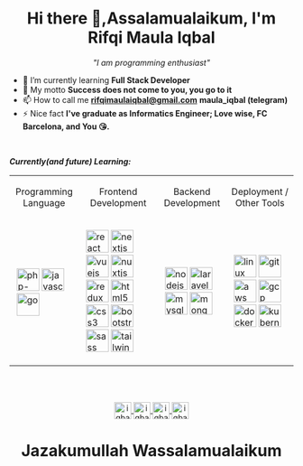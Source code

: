 <h1 align="center">Hi there 👋,Assalamualaikum, I'm Rifqi Maula Iqbal</h1>
<p align="center" style="font-style: italic;">"I am programming enthusiast"</p>

- 🌱 I’m currently learning **Full Stack Developer**
- 💬 My motto **Success does not come to you, you go to it**
- 📫 How to call me **rifqimaulaiqbal@gmail.com** **maula_iqbal (telegram)** 
- ⚡  Nice fact **I've graduate as Informatics Engineer; Love wise, FC Barcelona, and You :kissing_heart:.**

<br/>

_***Currently(and future) Learning:***_
<table>
  <tr>
    <td class="border_l border_r border_t border_b selected">
      <div class="wrap">
        <div style="margin: 10px 5px, font-weight: bold;">
          <p align="center">Programming Language</p>
        </div>
      </div>
    </td>
    <td class="border_l border_r border_t border_b selected">
      <div class="wrap">
        <div style="margin: 10px 5px, font-weight: bold;">
          <p align="center">Frontend Development</p>
        </div>
      </div>
    </td>
    <td class="border_l border_r border_t border_b selected">
      <div class="wrap">
        <div style="margin: 10px 5px, font-weight: bold;">
          <p align="center">Backend Development</p>
        </div>
      </div>
    </td>
      <td class="border_l border_r border_t border_b selected">
      <div class="wrap">
        <div style="margin: 10px 5px, font-weight: bold;">
          <p align="center">Deployment / Other Tools</p>
        </div>
      </div>
    </td>
  </tr>
  
  <tr>
  <td class="border_l border_r border_t border_b selected">
    <div class="wrap">
      <div style="margin: 10px 5px;">
        <p align="left">
          <img src="https://upload.wikimedia.org/wikipedia/commons/thumb/9/9a/Laravel.svg/2000px-Laravel.svg.png" alt="php-laravel" width="40" height="40"/>
          <img src="https://devicons.github.io/devicon/devicon.git/icons/javascript/javascript-original.svg" alt="javascript" width="40" height="40"/>
          <img src="https://devicons.github.io/devicon/devicon.git/icons/go/go-original.svg" alt="go" width="40" height="40"/>
        </p>
      </div>
    </div>
  </td>
  <td class="border_l border_r border_t border_b selected">
    <div class="wrap">
      <div style="margin: 10px 5px;">
        <p align="left">
          <img src="https://devicons.github.io/devicon/devicon.git/icons/react/react-original-wordmark.svg" alt="react" width="40" height="40"/>
          <img src="https://cdn.worldvectorlogo.com/logos/nextjs-3.svg" alt="nextjs" width="40" height="40"/>
          <img src="https://devicons.github.io/devicon/devicon.git/icons/vuejs/vuejs-original-wordmark.svg" alt="vuejs" width="40" height="40"/>
          <img src="https://www.vectorlogo.zone/logos/nuxtjs/nuxtjs-icon.svg" alt="nuxtjs" width="40" height="40"/>
          <img src="https://devicons.github.io/devicon/devicon.git/icons/redux/redux-original.svg" alt="redux" width="40" height="40"/>
          <img src="https://devicons.github.io/devicon/devicon.git/icons/html5/html5-original-wordmark.svg" alt="html5" width="40" height="40"/>
          <img src="https://devicons.github.io/devicon/devicon.git/icons/css3/css3-original-wordmark.svg" alt="css3" width="40" height="40"/>
          <img src="https://devicons.github.io/devicon/devicon.git/icons/bootstrap/bootstrap-plain.svg" alt="bootstrap" width="40" height="40"/>  
          <img src="https://devicons.github.io/devicon/devicon.git/icons/sass/sass-original.svg" alt="sass" width="40" height="40"/> 
          <img src="https://www.vectorlogo.zone/logos/tailwindcss/tailwindcss-icon.svg" alt="tailwind" width="40" height="40"/> 
        </p>
      </div>
    </div>
  </td>
   <td class="border_l border_r border_t border_b selected">
    <div class="wrap">
      <div style="margin: 10px 5px;">
        <p align="left">
         <img src="https://devicons.github.io/devicon/devicon.git/icons/nodejs/nodejs-original-wordmark.svg" alt="nodejs" width="40" height="40"/>
          <img src="https://upload.wikimedia.org/wikipedia/commons/thumb/9/9a/Laravel.svg/2000px-Laravel.svg.png" alt="laravel" width="40" height="40"/>
          <img src="https://devicons.github.io/devicon/devicon.git/icons/mysql/mysql-original-wordmark.svg" alt="mysql" width="40" height="40"/>
          <img src="https://devicons.github.io/devicon/devicon.git/icons/mongodb/mongodb-original-wordmark.svg" alt="mongodb" width="40" height="40"/>
          
        
  </td>
    <td class="border_l border_r border_t border_b selected">
    <div class="wrap">
      <div style="margin: 10px 5px;">
        <p align="left">
          <img src="https://devicons.github.io/devicon/devicon.git/icons/linux/linux-original.svg" alt="linux" width="40" height="40"/>
          <img src="https://www.vectorlogo.zone/logos/git-scm/git-scm-icon.svg" alt="git" width="40" height="40"/>
          <img src="https://devicons.github.io/devicon/devicon.git/icons/amazonwebservices/amazonwebservices-original-wordmark.svg" alt="aws" width="40" height="40"/>
          <img src="https://www.vectorlogo.zone/logos/google_cloud/google_cloud-icon.svg" alt="gcp" width="40" height="40"/>
          <img src="https://devicons.github.io/devicon/devicon.git/icons/docker/docker-original-wordmark.svg" alt="docker" width="40" height="40"/> 
          <img src="https://www.vectorlogo.zone/logos/kubernetes/kubernetes-icon.svg" alt="kubernetes" width="40" height="40"/>  
        </p>
      </div>
    </div>
  </td>
  </tr>
</table>

<br/>
<br/>


<p align="center">
  <a href="https://twitter.com/agusdwis17" target="blank">
    <img align="center" src="https://cdn.jsdelivr.net/npm/simple-icons@3.0.1/icons/twitter.svg" alt="iqbaltc13" height="30" width="30" />
  </a>
  <a href="https://linkedin.com/in/agusdwis17" target="blank">
    <img align="center" src="https://cdn.jsdelivr.net/npm/simple-icons@3.0.1/icons/linkedin.svg" alt="iqbaltc13" height="30" width="30" />
  </a>
  <a href="https://fb.com/agusdwis17" target="blank">
    <img align="center" src="https://cdn.jsdelivr.net/npm/simple-icons@3.0.1/icons/facebook.svg" alt="iqbaltc13" height="30" width="30" />
  </a>
  <a href="https://instagram.com/agsdws" target="blank">
    <img align="center" src="https://cdn.jsdelivr.net/npm/simple-icons@3.0.1/icons/instagram.svg" alt="iqbaltc13" height="30" width="30" />
  </a>
</p>

<h1 align="center">Jazakumullah Wassalamualaikum</h1>
